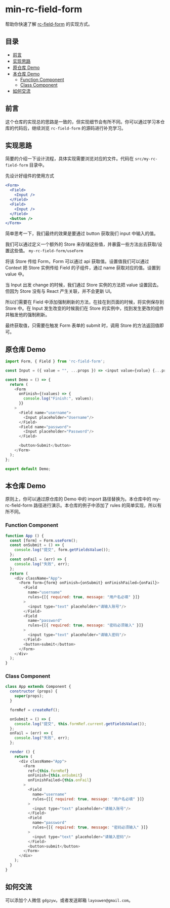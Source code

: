 # min-rc-field-form

帮助你快速了解 [rc-field-form](https://github.com/react-component/field-form) 的实现方式。

## 目录

- [前言](#前言)
- [实现思路](#实现思路)
- [原仓库&nbsp;Demo](#原仓库-demo)
- [本仓库&nbsp;Demo](#本仓库-demo)
    - [Function&nbsp;Component](#function-component)
    - [Class&nbsp;Component](#class-component)
- [如何交流](#如何交流)

## 前言

这个仓库的实现总的思路是一致的，但实现细节会有所不同。你可以通过学习本仓库的代码后，继续浏览 `rc-field-form` 的源码进行补充学习。

## 实现思路

简要的介绍一下设计流程，具体实现需要浏览对应的文件。代码在 `src/my-rc-field-form` 目录中。

先设计好组件的使用方式

```jsx
<Form>
  <Field>
    <Input />
  </Field>
  <Field>
    <Input />
  </Field>
  <button />
</Form>
```

简单思考一下，我们最终的效果是要通过 button 获取我们 input 中输入的值。

我们可以通过定义一个额外的 Store 来存储这些值，并暴露一些方法出去获取/设置这些值。 `my-rc-field-form/useForm`

将该 Store 传给 Form，Form 可以通过 api 获取值。设置值我们可以通过 Context 把 Store 实例传给 Field 的子组件，通过 name 获取对应的值。设置到 value 中。

当 Input 出发 change 的时候，我们通过 Store 实例的方法把 value 设置回去。但因为 Store 没有与 React 产生关联，并不会更新 UI。

所以们需要在 Field 中添加强制刷新的方法，在挂在到页面的时候，将实例保存到 Store 中。在 Input 发生改变的时候我们在 Store 的实例中，找到发生更改的组件并触发他的强制刷新。

最终获取值，只需要在触发 Form 表单的 submit 时，调用 Store 的方法返回值即可。

## 原仓库 Demo

```js
import Form, { Field } from 'rc-field-form';

const Input = ({ value = "", ...props }) => <input value={value} {...props} />;

const Demo = () => {
  return (
    <Form
      onFinish={(values) => {
        console.log("Finish:", values);
      }}
    >
      <Field name="username">
        <Input placeholder="Username"/>
      </Field>
      <Field name="password">
        <Input placeholder="Password"/>
      </Field>

      <button>Submit</button>
    </Form>
  );
};

export default Demo;
```

## 本仓库 Demo

原则上，你可以通过原仓库的 Demo 中的 import 路径替换为。本仓库中的 my-rc-field-form 路径进行演示。本仓库的例子中添加了 rules 的简单实现，所以有所不同。

### Function Component

```js
function App () {
  const [form] = Form.useForm();
  const onSubmit = () => {
    console.log("提交", form.getFieldsValue());
  };
  const onFail = (err) => {
    console.log("失败", err);
  };
  return (
    <div className="App">
      <Form form={form} onFinish={onSubmit} onFinishFailed={onFail}>
        <Field
          name="username"
          rules={[{ required: true, message: "用户名必填" }]}
        >
          <input type="text" placeholder="请输入账号"/>
        </Field>
        <Field
          name="password"
          rules={[{ required: true, message: "密码必须输入" }]}
        >
          <input type="text" placeholder="请输入密码"/>
        </Field>
        <button>submit</button>
      </Form>
    </div>
  );
}
```

### Class Component

```js
class App extends Component {
  constructor (props) {
    super(props);
  }

  formRef = createRef();

  onSubmit = () => {
    console.log("提交", this.formRef.current.getFieldsValue());
  };
  onFail = (err) => {
    console.log("失败", err);
  };

  render () {
    return (
      <div className="App">
        <Form
          ref={this.formRef}
          onFinish={this.onSubmit}
          onFinishFailed={this.onFail}
        >
          <Field
            name="username"
            rules={[{ required: true, message: "用户名必填" }]}
          >
            <input type="text" placeholder="请输入账号"/>
          </Field>
          <Field
            name="password"
            rules={[{ required: true, message: "密码必须输入" }]}
          >
            <input type="text" placeholder="请输入密码"/>
          </Field>
          <button>submit</button>
        </Form>
      </div>
    );
  }
}
```

## 如何交流

可以添加个人微信 `gdgzyw`，或者发送邮箱 `layouwen@gmail.com`。
